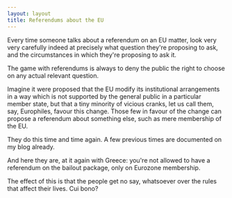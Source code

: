 ```yaml
---
layout: layout
title: Referendums about the EU
---
```


Every time someone talks about a referendum on an EU matter, look very
very carefully indeed at precisely what question they're proposing to
ask, and the circumstances in which they're proposing to ask it.

The game with referendums is always to deny the public the right to
choose on any actual relevant question.

Imagine it were proposed that the EU modify its institutional
arrangements in a way which is not supported by the general public in
a particular member state, but that a tiny minority of vicious cranks,
let us call them, say, Europhiles, favour this change. Those few in
favour of the change can propose a referendum about something else,
such as mere membership of the EU.

They do this time and time again. A few previous times are documented
on my blog already.

And here they are, at it again with Greece: you're not allowed to have
a referendum on the bailout package, only on Eurozone membership.

The effect of this is that the people get no say, whatsoever over the
rules that affect their lives. Cui bono?
